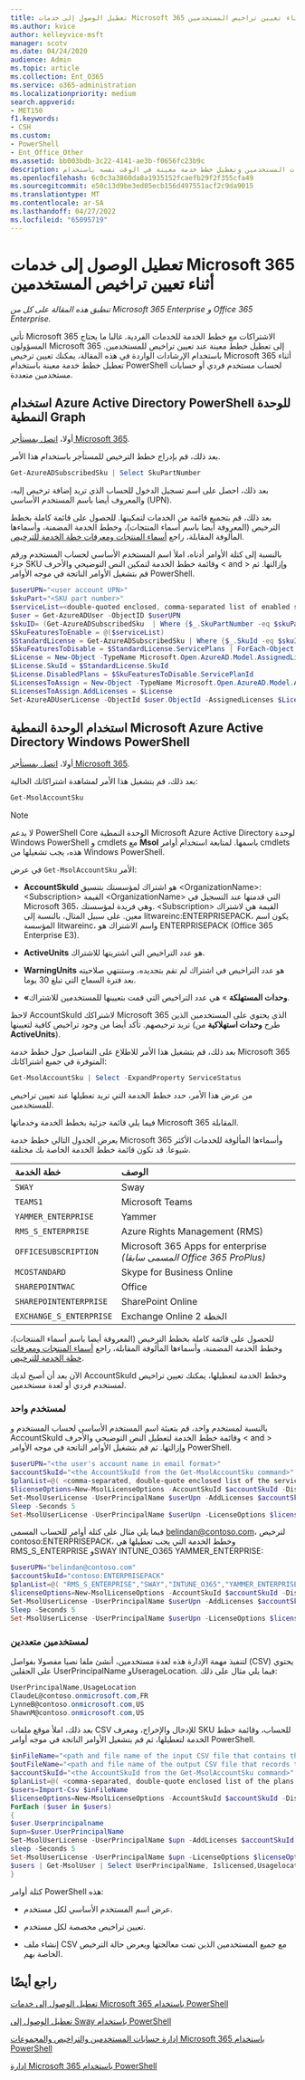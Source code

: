 ```yaml
---
title: تعطيل الوصول إلى خدمات Microsoft 365 أثناء تعيين تراخيص المستخدمين
ms.author: kvice
author: kelleyvice-msft
manager: scotv
ms.date: 04/24/2020
audience: Admin
ms.topic: article
ms.collection: Ent_O365
ms.service: o365-administration
ms.localizationpriority: medium
search.appverid:
- MET150
f1.keywords:
- CSH
ms.custom:
- PowerShell
- Ent_Office_Other
ms.assetid: bb003bdb-3c22-4141-ae3b-f0656fc23b9c
description: تعرف على كيفية تعيين تراخيص لحسابات المستخدمين وتعطيل خطط خدمة معينة في الوقت نفسه باستخدام PowerShell Microsoft 365.
ms.openlocfilehash: 6c0c3a3860da8a1935152fcaefb29f2f355cfa49
ms.sourcegitcommit: e50c13d9be3ed05ecb156d497551acf2c9da9015
ms.translationtype: MT
ms.contentlocale: ar-SA
ms.lasthandoff: 04/27/2022
ms.locfileid: "65095719"
---
```

# <a name="disable-access-to-microsoft-365-services-while-assigning-user-licenses"></a>تعطيل الوصول إلى خدمات Microsoft 365 أثناء تعيين تراخيص المستخدمين

*تنطبق هذه المقالة على كل من Microsoft 365 Enterprise و Office 365 Enterprise.*

تأتي Microsoft 365 الاشتراكات مع خطط الخدمة للخدمات الفردية. غالبا ما يحتاج المسؤولون Microsoft 365 إلى تعطيل خطط معينة عند تعيين تراخيص للمستخدمين. باستخدام الإرشادات الواردة في هذه المقالة، يمكنك تعيين ترخيص Microsoft 365 أثناء تعطيل خطط خدمة معينة باستخدام PowerShell لحساب مستخدم فردي أو حسابات مستخدمين متعددة.

## <a name="use-the-azure-active-directory-powershell-for-graph-module"></a>استخدام Azure Active Directory PowerShell للوحدة النمطية Graph

أولا، [اتصل بمستأجر Microsoft 365](connect-to-microsoft-365-powershell.md#connect-with-the-azure-active-directory-powershell-for-graph-module).


بعد ذلك، قم بإدراج خطط الترخيص للمستأجر باستخدام هذا الأمر.

```powershell
Get-AzureADSubscribedSku | Select SkuPartNumber
```

بعد ذلك، احصل على اسم تسجيل الدخول للحساب الذي تريد إضافة ترخيص إليه، والمعروف أيضا باسم المستخدم الأساسي (UPN).

بعد ذلك، قم بتجميع قائمة من الخدمات لتمكينها. للحصول على قائمة كاملة بخطط الترخيص (المعروفة أيضا باسم أسماء المنتجات)، وخطط الخدمة المضمنة، وأسماءها المألوفة المقابلة، راجع [أسماء المنتجات ومعرفات خطة الخدمة للترخيص](/azure/active-directory/users-groups-roles/licensing-service-plan-reference).

بالنسبة إلى كتلة الأوامر أدناه، املأ اسم المستخدم الأساسي لحساب المستخدم ورقم جزء SKU وقائمة خطط الخدمة لتمكين النص التوضيحي والأحرف \< and > وإزالتها. ثم قم بتشغيل الأوامر الناتجة في موجه الأوامر PowerShell.

```powershell
$userUPN="<user account UPN>"
$skuPart="<SKU part number>"
$serviceList=<double-quoted enclosed, comma-separated list of enabled services>
$user = Get-AzureADUser -ObjectID $userUPN
$skuID= (Get-AzureADSubscribedSku  | Where {$_.SkuPartNumber -eq $skuPart}).SkuID
$SkuFeaturesToEnable = @($serviceList)
$StandardLicense = Get-AzureADSubscribedSku | Where {$_.SkuId -eq $skuID}
$SkuFeaturesToDisable = $StandardLicense.ServicePlans | ForEach-Object { $_ | Where {$_.ServicePlanName -notin $SkuFeaturesToEnable }}
$License = New-Object -TypeName Microsoft.Open.AzureAD.Model.AssignedLicense
$License.SkuId = $StandardLicense.SkuId
$License.DisabledPlans = $SkuFeaturesToDisable.ServicePlanId
$LicensesToAssign = New-Object -TypeName Microsoft.Open.AzureAD.Model.AssignedLicenses
$LicensesToAssign.AddLicenses = $License
Set-AzureADUserLicense -ObjectId $user.ObjectId -AssignedLicenses $LicensesToAssign
```

## <a name="use-the-microsoft-azure-active-directory-module-for-windows-powershell"></a>استخدام الوحدة النمطية Microsoft Azure Active Directory Windows PowerShell

أولا، [اتصل بمستأجر Microsoft 365](connect-to-microsoft-365-powershell.md#connect-with-the-microsoft-azure-active-directory-module-for-windows-powershell).

بعد ذلك، قم بتشغيل هذا الأمر لمشاهدة اشتراكاتك الحالية:

```powershell
Get-MsolAccountSku
```

>[!Note]
>لا يدعم PowerShell Core الوحدة النمطية Microsoft Azure Active Directory لوحدة Windows PowerShell و cmdlets مع **Msol** باسمها. لمتابعة استخدام أوامر cmdlets هذه، يجب تشغيلها من Windows PowerShell.
>

في عرض  `Get-MsolAccountSku` الأمر:

- **AccountSkuId** هو اشتراك لمؤسستك بتنسيق \<OrganizationName>:\<Subscription> القيمة \<OrganizationName> التي قدمتها عند التسجيل في Microsoft 365، وهي فريدة لمؤسستك. \<Subscription> القيمة هي لاشتراك معين. على سبيل المثال، بالنسبة إلى litwareinc:ENTERPRISEPACK، يكون اسم المؤسسة litwareinc، واسم الاشتراك هو ENTERPRISEPACK (Office 365 Enterprise E3).

- **ActiveUnits** هو عدد التراخيص التي اشتريتها للاشتراك.

- **WarningUnits** هو عدد التراخيص في اشتراك لم تقم بتجديده، وستنتهي صلاحيته بعد فترة السماح التي تبلغ 30 يوما.

- **«وحدات المستهلكة** » هي عدد التراخيص التي قمت بتعيينها للمستخدمين للاشتراك.

لاحظ AccountSkuId لاشتراكك Microsoft 365 الذي يحتوي على المستخدمين الذين تريد ترخيصهم. تأكد أيضا من وجود تراخيص كافية لتعيينها (طرح **وحدات استهلاكية** من **ActiveUnits**).

بعد ذلك، قم بتشغيل هذا الأمر للاطلاع على التفاصيل حول خطط خدمة Microsoft 365 المتوفرة في جميع اشتراكاتك:

```powershell
Get-MsolAccountSku | Select -ExpandProperty ServiceStatus
```

من عرض هذا الأمر، حدد خطط الخدمة التي تريد تعطيلها عند تعيين تراخيص للمستخدمين.

فيما يلي قائمة جزئية بخطط الخدمة وخدماتها Microsoft 365 المقابلة.

يعرض الجدول التالي خطط خدمة Microsoft 365 وأسماءها المألوفة للخدمات الأكثر شيوعا. قد تكون قائمة خطط الخدمة الخاصة بك مختلفة.

|**خطة الخدمة**|**الوصف**|
|:-----|:-----|
| `SWAY` <br/> |Sway  <br/> |
| `TEAMS1` <br/> |Microsoft Teams  <br/> |
| `YAMMER_ENTERPRISE` <br/> |Yammer  <br/> |
| `RMS_S_ENTERPRISE` <br/> |Azure Rights Management (RMS)  <br/> |
| `OFFICESUBSCRIPTION` <br/> |Microsoft 365 Apps for enterprise *(المسمى سابقا Office 365 ProPlus)*  <br/> |
| `MCOSTANDARD` <br/> |Skype for Business Online  <br/> |
| `SHAREPOINTWAC` <br/> |Office   <br/> |
| `SHAREPOINTENTERPRISE` <br/> |SharePoint Online  <br/> |
| `EXCHANGE_S_ENTERPRISE` <br/> |Exchange Online الخطة 2  <br/> |

للحصول على قائمة كاملة بخطط الترخيص (المعروفة أيضا باسم أسماء المنتجات)، وخطط الخدمة المضمنة، وأسماءها المألوفة المقابلة، راجع [أسماء المنتجات ومعرفات خطة الخدمة للترخيص](/azure/active-directory/users-groups-roles/licensing-service-plan-reference).

الآن بعد أن أصبح لديك AccountSkuId وخطط الخدمة لتعطيلها، يمكنك تعيين تراخيص لمستخدم فردي أو لعدة مستخدمين.

### <a name="for-a-single-user"></a>لمستخدم واحد

بالنسبة لمستخدم واحد، قم بتعبئة اسم المستخدم الأساسي لحساب المستخدم و AccountSkuId وقائمة خطط الخدمة لتعطيل النص التوضيحي والأحرف \< and > وإزالتها. ثم قم بتشغيل الأوامر الناتجة في موجه الأوامر PowerShell.

```powershell
$userUPN="<the user's account name in email format>"
$accountSkuId="<the AccountSkuId from the Get-MsolAccountSku command>"
$planList=@( <comma-separated, double-quote enclosed list of the service plans to disable> )
$licenseOptions=New-MsolLicenseOptions -AccountSkuId $accountSkuId -DisabledPlans $planList
Set-MsolUserLicense -UserPrincipalName $userUpn -AddLicenses $accountSkuId -ErrorAction SilentlyContinue
Sleep -Seconds 5
Set-MsolUserLicense -UserPrincipalName $userUpn -LicenseOptions $licenseOptions -ErrorAction SilentlyContinue
```

فيما يلي مثال على كتلة أوامر للحساب المسمى belindan@contoso.com، لترخيص contoso:ENTERPRISEPACK، وخطط الخدمة التي يجب تعطيلها هي RMS_S_ENTERPRISE وSWAY INTUNE_O365 YAMMER_ENTERPRISE:

```powershell
$userUPN="belindan@contoso.com"
$accountSkuId="contoso:ENTERPRISEPACK"
$planList=@( "RMS_S_ENTERPRISE","SWAY","INTUNE_O365","YAMMER_ENTERPRISE" )
$licenseOptions=New-MsolLicenseOptions -AccountSkuId $accountSkuId -DisabledPlans $planList
Set-MsolUserLicense -UserPrincipalName $userUpn -AddLicenses $accountSkuId -ErrorAction SilentlyContinue
Sleep -Seconds 5
Set-MsolUserLicense -UserPrincipalName $userUpn -LicenseOptions $licenseOptions -ErrorAction SilentlyContinue
```

### <a name="for-multiple-users"></a>لمستخدمين متعددين

لتنفيذ مهمة الإدارة هذه لعدة مستخدمين، أنشئ ملفا نصيا مفصولا بفواصل (CSV) يحتوي على الحقلين UserPrincipalName وUserageLocation. فيما يلي مثال على ذلك:

```powershell
UserPrincipalName,UsageLocation
ClaudeL@contoso.onmicrosoft.com,FR
LynneB@contoso.onmicrosoft.com,US
ShawnM@contoso.onmicrosoft.com,US
```

بعد ذلك، املأ موقع ملفات CSV للإدخال والإخراج، ومعرف SKU للحساب، وقائمة خطط الخدمة لتعطيلها، ثم قم بتشغيل الأوامر الناتجة في موجه أوامر PowerShell.

```powershell
$inFileName="<path and file name of the input CSV file that contains the users, example: C:\admin\Users2License.CSV>"
$outFileName="<path and file name of the output CSV file that records the results, example: C:\admin\Users2License-Done.CSV>"
$accountSkuId="<the AccountSkuId from the Get-MsolAccountSku command>"
$planList=@( <comma-separated, double-quote enclosed list of the plans to disable> )
$users=Import-Csv $inFileName
$licenseOptions=New-MsolLicenseOptions -AccountSkuId $accountSkuId -DisabledPlans $planList
ForEach ($user in $users)
{
$user.Userprincipalname
$upn=$user.UserPrincipalName
Set-MsolUserLicense -UserPrincipalName $upn -AddLicenses $accountSkuId -ErrorAction SilentlyContinue
sleep -Seconds 5
Set-MsolUserLicense -UserPrincipalName $upn -LicenseOptions $licenseOptions -ErrorAction SilentlyContinue
$users | Get-MsolUser | Select UserPrincipalName, Islicensed,Usagelocation | Export-Csv $outFileName
}
```

كتلة أوامر PowerShell هذه:

- عرض اسم المستخدم الأساسي لكل مستخدم.

- تعيين تراخيص مخصصة لكل مستخدم.

- إنشاء ملف CSV مع جميع المستخدمين الذين تمت معالجتها ويعرض حالة الترخيص الخاصة بهم.

## <a name="see-also"></a>راجع أيضًا

[تعطيل الوصول إلى خدمات Microsoft 365 باستخدام PowerShell](disable-access-to-services-with-microsoft-365-powershell.md)

[تعطيل الوصول إلى Sway باستخدام PowerShell](disable-access-to-sway-with-microsoft-365-powershell.md)

[إدارة حسابات المستخدمين والتراخيص والمجموعات Microsoft 365 باستخدام PowerShell](manage-user-accounts-and-licenses-with-microsoft-365-powershell.md)

[إدارة Microsoft 365 باستخدام PowerShell](manage-microsoft-365-with-microsoft-365-powershell.md)